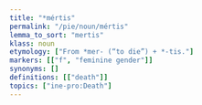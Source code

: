 ```yaml
---
title: "*mértis"
permalink: "/pie/noun/mértis"
lemma_to_sort: "mertis"
klass: noun
etymology: ["From *mer- (“to die”) +‎ *-tis."]
markers: [["f", "feminine gender"]]
synonyms: []
definitions: [["death"]]
topics: ["ine-pro:Death"]
---
```

